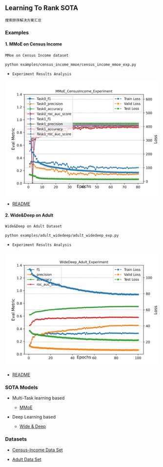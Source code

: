 ## Learning To Rank SOTA

`搜索排序解决方案汇总`

### Examples

####  1. MMoE on Census Income

`MMoe on Census Income dataset`

```angular2html
python examples/census_income_mmoe/census_income_mmoe_exp.py
```

- `Experiment Results Analysis`

![avatar](./examples/census_income_mmoe/results/Model_LR0.0001_Batch1024_LossBCELoss/MMoE_CensusIncome_Experiment.png)

- [README](./examples/census_income_mmoe/README.md)

#### 2. Wide&Deep on Adult 

`Wide&Deep on Adult Dataset`

```angular2html
python examples/adult_widedeep/adult_widedeep_exp.py
```

- `Experiment Results Analysis`

![avatar](./examples/adult_widedeep/results/Model_LR2e-05_Batch256_LossBCEWithLogitsLoss/WideDeep_Adult_Experiment.png)


- [README](./examples/adult_widedeep/README.md)


### SOTA Models

- Multi-Task learning based

  * [MMoE](https://www.kdd.org/kdd2018/accepted-papers/view/modeling-task-relationships-in-multi-task-learning-with-multi-gate-mixture-) 

- Deep Learning based

  * [Wide & Deep]()

### Datasets

- [Census-Income Data Set](http://archive.ics.uci.edu/ml/datasets/Census-Income+(KDD))

- [Adult Data Set](https://archive.ics.uci.edu/ml/datasets/adult)




